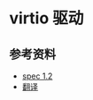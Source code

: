 ﻿# virtio 驱动

## 参考资料

- [spec 1.2](https://docs.oasis-open.org/virtio/virtio/v1.2/csd01/virtio-v1.2-csd01.pdf)
- [翻译](https://github.com/YdrMaster/notebook/blob/main/oreboot/20220624-virtio/toc.md)

